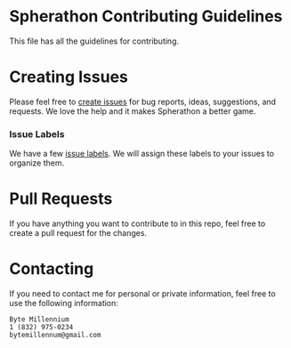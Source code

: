 # Spherathon Contributing Guidelines
This file has all the guidelines for contributing.
# Creating Issues
Please feel free to [create issues](https://github.com/bytemillennium/spherathon/issues) for bug reports, ideas, suggestions, and requests. We love the help and it makes Spherathon a better game.
### Issue Labels
We have a few [issue labels](https://github.com/bytemillennium/spherathon/labels). We will assign these labels to your issues to organize them.
# Pull Requests
If you have anything you want to contribute to in this repo, feel free to create a pull request for the changes.
# Contacting
If you need to contact me for personal or private information, feel free to use the following information:
```
Byte Millennium
1 (832) 975-0234
bytemillennum@gmail.com
```
